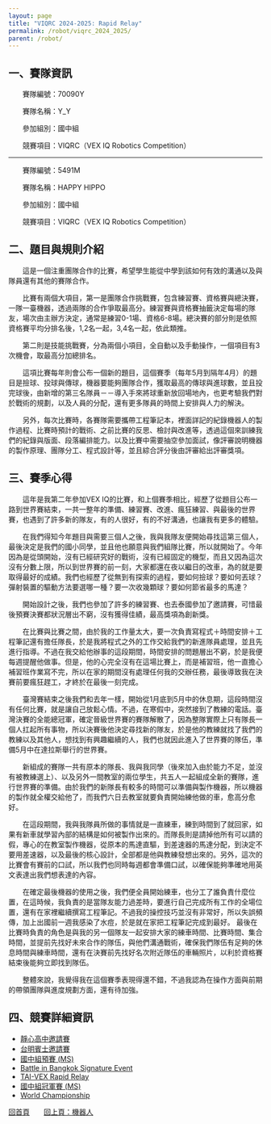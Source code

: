 ```yaml
---
layout: page
title: "VIQRC 2024-2025: Rapid Relay"
permalink: /robot/viqrc_2024_2025/
parent: /robot/
---
```

## 一、賽隊資訊

　　賽隊編號：70090Y

　　賽隊名稱：Y_Y

　　參加組別：國中組

　　競賽項目：VIQRC（VEX IQ Robotics Competition）

------------------------------------------------------

　　賽隊編號：5491M

　　賽隊名稱：HAPPY HIPPO

　　參加組別：國中組

　　競賽項目：VIQRC（VEX IQ Robotics Competition）

## 二、題目與規則介紹

　　這是一個注重團隊合作的比賽，希望學生能從中學到該如何有效的溝通以及與隊員還有其他的賽隊合作。

　　比賽有兩個大項目，第一是團隊合作挑戰賽，包含練習賽、資格賽與總決賽，一隊一臺機器，透過兩隊的合作爭取最高分。練習賽與資格賽抽籤決定每場的隊友，場次由主辦方決定，通常是練習0-1場、資格6-8場。總決賽的部分則是依照資格賽平均分排名後，1,2名一起，3,4名一起，依此類推。

　　第二則是技能挑戰賽，分為兩個小項目，全自動以及手動操作，一個項目有3次機會，取最高分加總排名。

　　這項比賽每年則會公布一個新的題目，這個賽季（每年5月到隔年4月）的題目是撿球、投球與傳球，機器要能夠團隊合作，獲取最高的傳球與進球數，並且投完球後，由新增的第三名隊員－－導入手來將球重新放回場地內，也更考驗我們對於戰術的規劃，以及人員的分配，還有更多隊員的時間上安排與人力的解決。

　　另外，每次比賽時，各賽隊需要攜帶工程筆記本，裡面詳記的紀錄機器人的製作過程、比賽時預計的戰術、之前比賽的反思、檢討與改進等，透過這個來訓練我們的紀錄與版面、段落編排能力。以及比賽中需要抽空參加面試，像評審說明機器的製作原理、團隊分工、程式設計等，並且綜合評分後由評審給出評審獎項。

## 三、賽季心得

　　這年是我第二年參加VEX IQ的比賽，和上個賽季相比，經歷了從題目公布一路到世界賽結束，一共一整年的準備、練習賽、改進、瘋狂練習、與最後的世界賽，也遇到了許多新的隊友，有的人很好，有的不好溝通，也讓我有更多的體驗。

　　在我們得知今年題目與需要三個人之後，我與我隊友便開始尋找這第三個人，最後決定是我們的國小同學，並且他也願意與我們組隊比賽，所以就開始了。今年因為是從頭開始，沒有已經研究好的戰術，沒有已經固定的機型，而且又因為這次沒有分數上限，所以到世界賽的前一刻，大家都還在夜以繼日的改車，為的就是要取得最好的成績。我們也經歷了從無到有探索的過程，要如何撿球？要如何丟球？彈射裝置的驅動方法要選哪一種？要一次收幾顆球？要如何節省最多的馬達？

　　開始設計之後，我們也參加了許多的練習賽、也去泰國參加了邀請賽，可惜最後預賽決賽都狀況層出不窮，沒有獲得佳績，最高獎項為創新獎。

　　在比賽與比賽之間，由於我的工作量太大，要一次負責寫程式＋時間安排＋工程筆記還有擔任隊長，於是我將程式之外的工作交給我們的新進隊員處理，並且先進行指導。不過在我交給他辦事的這段期間，時間安排的問題層出不窮，於是我便每週提醒他做事。但是，他的心完全沒有在這場比賽上，而是補習班，他一直擔心補習班作業寫不完，所以在家的期間沒有處理任何我的交辦任務，最後導致我在決賽前要瘋狂趕工，才終於在最後一刻完成。

　　臺灣賽結束之後我們和去年一樣，開始從1月底到5月中的休息期，這段時間沒有任何比賽，就是讓自己放鬆心情。不過，在寒假中，突然接到了教練的電話。臺灣決賽的全能總冠軍，確定晉級世界賽的賽隊解散了，因為整隊實際上只有隊長一個人扛起所有事物，所以決賽後他決定尋找新的隊友，於是他的教練就找了我們的教練以及其他人，想找到有興趣繼續的人，我們也就因此進入了世界賽的隊伍，準備5月中在達拉斯舉行的世界賽。

　　新組成的賽隊一共有原本的隊長、我與我同學（後來加入由於能力不足，並沒有被教練選上）、以及另外一間教室的兩位學生，共五人一起組成全新的賽隊，進行世界賽的準備。由於我們的新隊長有較多的時間可以準備與製作機器，所以機器的製作就全權交給他了，而我們六日去教室就要負責開始練他做的車，愈高分愈好。

　　在這段期間，我與我隊員所做的事情就是一直練車，練到時間到了就回家，如果有新車就學習內部的結構是如何被製作出來的。而隊長則是請掉他所有可以請的假，專心的在教室製作機器，從原本的馬達直驅，到差速器的馬達分配，到決定不要用差速器，以及最後的核心設計，全部都是他與教練發想出來的。另外，這次的比賽會有賽前的口試，所以我們也同時每週都會準備口試，以確保能夠準確地用英文表達出我們想表達的內容。

　　在確定最後機器的使用之後，我們便全員開始練車，也分工了誰負責什麼位置，在這時候，我負責的是當隊友能力過差時，要進行自己完成所有工作的全場位置，還有在家裡繼續撰寫工程筆記。不過我的操控技巧並沒有非常好，所以失誤頻傳，加上出國前一週我感染了水痘，於是就在家把工程筆記完成到最好。 最後在比賽時負責的角色是與我的另一個隊友一起安排大家的練車時間、比賽時間、集合時間，並提前先找好未來合作的隊伍，與他們溝通戰術，確保我們隊伍有足夠的休息時間與練車時間，還有在決賽前先找好名次附近隊伍的車輛照片，以利於資格賽結束後能夠立即找到隊伍。

　　整體來說，我覺得我在這個賽季表現得還不錯，不過我認為在操作方面與前期的帶領團隊與進度規劃方面，還有待加強。

## 四、競賽詳細資訊

- [靜心高中邀請賽](/activity_reflections/robot/viqrc_2024_2025/chingshin_invite)
- [台明賓士邀請賽](/activity_reflections/robot/viqrc_2024_2025/benz_invite)
- [國中組預賽 (MS)](/activity_reflections/robot/viqrc_2024_2025/preliminary)
- [Battle in Bangkok Signature Event](/activity_reflections/robot/viqrc_2024_2025/bangkok)
- [TAI-VEX Rapid Relay](/activity_reflections/robot/viqrc_2024_2025/taivex)
- [國中組冠軍賽 (MS)](/activity_reflections/robot/viqrc_2024_2025/championship)
- [World Championship](/activity_reflections/robot/viqrc_2024_2025/world)

[回首頁](/activity_reflections/)　　[回上頁：機器人](/activity_reflections/robot/)